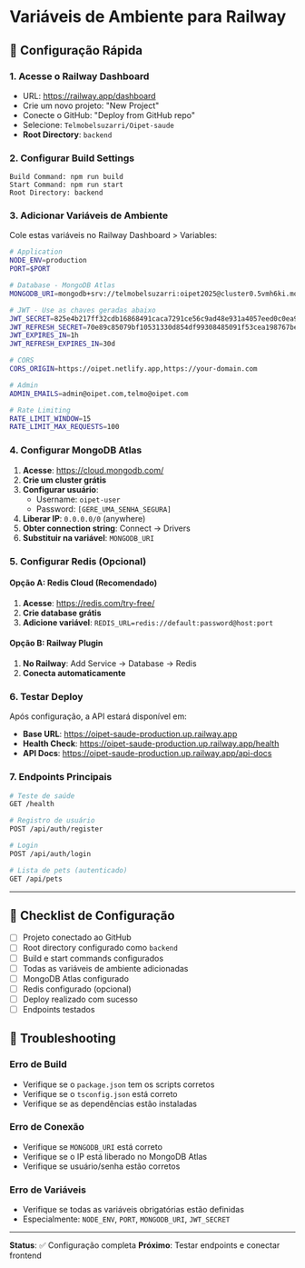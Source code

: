 # Variáveis de Ambiente para Railway

## 🚀 Configuração Rápida

### 1. Acesse o Railway Dashboard
- URL: https://railway.app/dashboard
- Crie um novo projeto: "New Project"
- Conecte o GitHub: "Deploy from GitHub repo"
- Selecione: `Telmobelsuzarri/Oipet-saude`
- **Root Directory**: `backend`

### 2. Configurar Build Settings
```
Build Command: npm run build
Start Command: npm run start
Root Directory: backend
```

### 3. Adicionar Variáveis de Ambiente

Cole estas variáveis no Railway Dashboard > Variables:

```bash
# Application
NODE_ENV=production
PORT=$PORT

# Database - MongoDB Atlas
MONGODB_URI=mongodb+srv://telmobelsuzarri:oipet2025@cluster0.5vmh6ki.mongodb.net/oipet-saude?retryWrites=true&w=majority&appName=Cluster0

# JWT - Use as chaves geradas abaixo
JWT_SECRET=825e4b217ff32cdb16868491caca7291ce56c9ad48e931a4057eed0c0ea9887b4bb2eb193b5909dd8bce1a052de69ced35d7ceb0c8ae2a3f5f6488f56ba8e3fc
JWT_REFRESH_SECRET=70e89c85079bf10531330d854df99308485091f53cea198767be2487b603c9aed76cf0e3aa9dfc53e0701ec729705b442431ff1009e194807be10c7688bf2c0f
JWT_EXPIRES_IN=1h
JWT_REFRESH_EXPIRES_IN=30d

# CORS
CORS_ORIGIN=https://oipet.netlify.app,https://your-domain.com

# Admin
ADMIN_EMAILS=admin@oipet.com,telmo@oipet.com

# Rate Limiting
RATE_LIMIT_WINDOW=15
RATE_LIMIT_MAX_REQUESTS=100
```

### 4. Configurar MongoDB Atlas

1. **Acesse**: https://cloud.mongodb.com/
2. **Crie um cluster grátis**
3. **Configurar usuário**:
   - Username: `oipet-user`
   - Password: `[GERE_UMA_SENHA_SEGURA]`
4. **Liberar IP**: `0.0.0.0/0` (anywhere)
5. **Obter connection string**: Connect → Drivers
6. **Substituir na variável**: `MONGODB_URI`

### 5. Configurar Redis (Opcional)

#### Opção A: Redis Cloud (Recomendado)
1. **Acesse**: https://redis.com/try-free/
2. **Crie database grátis**
3. **Adicione variável**: `REDIS_URL=redis://default:password@host:port`

#### Opção B: Railway Plugin
1. **No Railway**: Add Service → Database → Redis
2. **Conecta automaticamente**

### 6. Testar Deploy

Após configuração, a API estará disponível em:
- **Base URL**: https://oipet-saude-production.up.railway.app
- **Health Check**: https://oipet-saude-production.up.railway.app/health
- **API Docs**: https://oipet-saude-production.up.railway.app/api-docs

### 7. Endpoints Principais

```bash
# Teste de saúde
GET /health

# Registro de usuário
POST /api/auth/register

# Login
POST /api/auth/login

# Lista de pets (autenticado)
GET /api/pets
```

---

## 📝 Checklist de Configuração

- [ ] Projeto conectado ao GitHub
- [ ] Root directory configurado como `backend`
- [ ] Build e start commands configurados
- [ ] Todas as variáveis de ambiente adicionadas
- [ ] MongoDB Atlas configurado
- [ ] Redis configurado (opcional)
- [ ] Deploy realizado com sucesso
- [ ] Endpoints testados

## 🔧 Troubleshooting

### Erro de Build
- Verifique se o `package.json` tem os scripts corretos
- Verifique se o `tsconfig.json` está correto
- Verifique se as dependências estão instaladas

### Erro de Conexão
- Verifique se `MONGODB_URI` está correto
- Verifique se o IP está liberado no MongoDB Atlas
- Verifique se usuário/senha estão corretos

### Erro de Variáveis
- Verifique se todas as variáveis obrigatórias estão definidas
- Especialmente: `NODE_ENV`, `PORT`, `MONGODB_URI`, `JWT_SECRET`

---

**Status**: ✅ Configuração completa
**Próximo**: Testar endpoints e conectar frontend